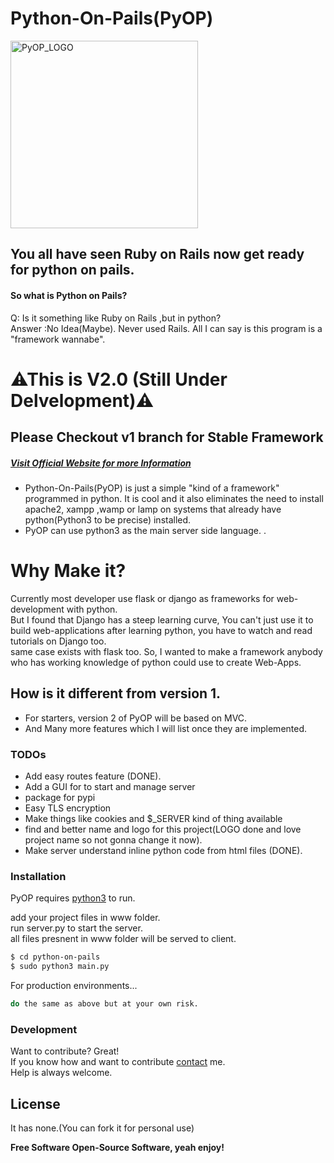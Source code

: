 # Python-On-Pails(PyOP)
<img src="https://tg21.github.io/img/pyop.png" alt="PyOP_LOGO" width="300px"><br>
## You all have seen Ruby on Rails now get ready for python on pails.
#### So what is Python on Pails?
Q: Is it something like Ruby on Rails ,but in python?\
Answer :No Idea(Maybe). Never used Rails. All I can say is this program is a "framework wannabe".

# ⚠This is V2.0 (Still Under Delvelopment)⚠
## Please Checkout v1 branch for Stable Framework


##### [Visit Official Website for more Information](https://tg21.github.io)
- Python-On-Pails(PyOP) is just a simple "kind of a framework" programmed in python. It is cool and it also  eliminates the need to install apache2, xampp ,wamp or lamp on systems that already have python(Python3 to be precise) installed.
- PyOP can use python3 as the main server side language.
.

# Why Make it?
Currently most developer use flask or django as frameworks for web-development with python.\
But I found that Django has a steep learning curve, You can't just use it to build web-applications after learning python, you have to watch and read tutorials on Django too.\
same case exists with flask too. So, I wanted to make a framework anybody who has working knowledge of python could use to create Web-Apps.


## How is it different from version 1.
 - For starters, version 2 of PyOP will be based on MVC.
 - And Many more features which I will list once they are implemented.

### TODOs

 - Add easy routes feature (DONE).
 - Add a GUI for to start and manage server
 - package for pypi
 - Easy TLS encryption
 - Make things like cookies and $_SERVER kind of thing available
 - find and better name and logo for this project(LOGO done and love project name so not gonna change it now).
 - Make server understand inline python code from html files (DONE).

### Installation
PyOP requires [python3](https://www.python.org/) to run.

add your project files in www folder.\
run server.py to start the server.\
all files presnent in www folder will be served to client.


```sh
$ cd python-on-pails
$ sudo python3 main.py
```

For production environments...

```sh
do the same as above but at your own risk.
```



### Development

Want to contribute? Great! \
If you know how and want to contribute [contact](https://tg21.github.io) me.\
Help is always welcome.



License
----

It has none.(You can fork it for personal use)


**Free Software Open-Source Software, yeah enjoy!**
